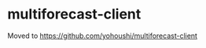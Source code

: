 multiforecast-client
====================

Moved to https://github.com/yohoushi/multiforecast-client
